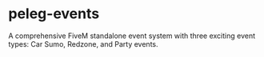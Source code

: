 # peleg-events
A comprehensive FiveM standalone event system with three exciting event types: Car Sumo, Redzone, and Party events.
